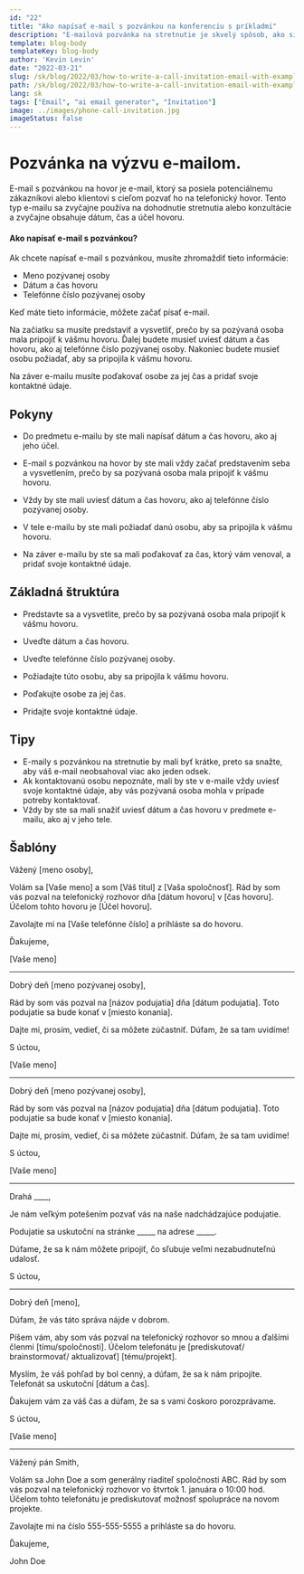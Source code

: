 ```yaml
---
id: "22"
title: "Ako napísať e-mail s pozvánkou na konferenciu s príkladmi"
description: "E-mailová pozvánka na stretnutie je skvelý spôsob, ako si dohodnúť stretnutie alebo konzultáciu s potenciálnym zákazníkom alebo klientom."
template: blog-body
templateKey: blog-body
author: 'Kevin Levin'
date: "2022-03-21"
slug: /sk/blog/2022/03/how-to-write-a-call-invitation-email-with-examples
path: /sk/blog/2022/03/how-to-write-a-call-invitation-email-with-examples
lang: sk
tags: ["Email", "ai email generator", "Invitation"]
image: ../images/phone-call-invitation.jpg
imageStatus: false
---
```

# Pozvánka na výzvu e-mailom.


E-mail s pozvánkou na hovor je e-mail, ktorý sa posiela potenciálnemu zákazníkovi alebo klientovi s cieľom pozvať ho na telefonický hovor. Tento typ e-mailu sa zvyčajne používa na dohodnutie stretnutia alebo konzultácie a zvyčajne obsahuje dátum, čas a účel hovoru.

#### Ako napísať e-mail s pozvánkou?

Ak chcete napísať e-mail s pozvánkou, musíte zhromaždiť tieto informácie:

- Meno pozývanej osoby
- Dátum a čas hovoru
- Telefónne číslo pozývanej osoby

Keď máte tieto informácie, môžete začať písať e-mail.

Na začiatku sa musíte predstaviť a vysvetliť, prečo by sa pozývaná osoba mala pripojiť k vášmu hovoru. Ďalej budete musieť uviesť dátum a čas hovoru, ako aj telefónne číslo pozývanej osoby. Nakoniec budete musieť osobu požiadať, aby sa pripojila k vášmu hovoru.

Na záver e-mailu musíte poďakovať osobe za jej čas a pridať svoje kontaktné údaje.

## Pokyny

- Do predmetu e-mailu by ste mali napísať dátum a čas hovoru, ako aj jeho účel.

- E-mail s pozvánkou na hovor by ste mali vždy začať predstavením seba a vysvetlením, prečo by sa pozývaná osoba mala pripojiť k vášmu hovoru.

- Vždy by ste mali uviesť dátum a čas hovoru, ako aj telefónne číslo pozývanej osoby.

- V tele e-mailu by ste mali požiadať danú osobu, aby sa pripojila k vášmu hovoru.

- Na záver e-mailu by ste sa mali poďakovať za čas, ktorý vám venoval, a pridať svoje kontaktné údaje.


## Základná štruktúra

- Predstavte sa a vysvetlite, prečo by sa pozývaná osoba mala pripojiť k vášmu hovoru.

- Uveďte dátum a čas hovoru.

- Uveďte telefónne číslo pozývanej osoby.

- Požiadajte túto osobu, aby sa pripojila k vášmu hovoru.

- Poďakujte osobe za jej čas.

- Pridajte svoje kontaktné údaje.


## Tipy

- E-maily s pozvánkou na stretnutie by mali byť krátke, preto sa snažte, aby váš e-mail neobsahoval viac ako jeden odsek.
- Ak kontaktovanú osobu nepoznáte, mali by ste v e-maile vždy uviesť svoje kontaktné údaje, aby vás pozývaná osoba mohla v prípade potreby kontaktovať.
- Vždy by ste sa mali snažiť uviesť dátum a čas hovoru v predmete e-mailu, ako aj v jeho tele.

## Šablóny

Vážený [meno osoby],

Volám sa [Vaše meno] a som [Váš titul] z [Vaša spoločnosť]. Rád by som vás pozval na telefonický rozhovor dňa [dátum hovoru] v [čas hovoru]. Účelom tohto hovoru je [Účel hovoru].

Zavolajte mi na [Vaše telefónne číslo] a prihláste sa do hovoru.

Ďakujeme,

[Vaše meno]

---

Dobrý deň [meno pozývanej osoby],

Rád by som vás pozval na [názov podujatia] dňa [dátum podujatia]. Toto podujatie sa bude konať v [miesto konania].

Dajte mi, prosím, vedieť, či sa môžete zúčastniť. Dúfam, že sa tam uvidíme!

S úctou,

[Vaše meno]

---

Dobrý deň [meno pozývanej osoby],

Rád by som vás pozval na [názov podujatia] dňa [dátum podujatia]. Toto podujatie sa bude konať v [miesto konania].

Dajte mi, prosím, vedieť, či sa môžete zúčastniť. Dúfam, že sa tam uvidíme!

S úctou,

[Vaše meno]

---

Drahá ____,

Je nám veľkým potešením pozvať vás na naše nadchádzajúce podujatie.

Podujatie sa uskutoční na stránke _____ na adrese _____.

Dúfame, že sa k nám môžete pripojiť, čo sľubuje veľmi nezabudnuteľnú udalosť.

S úctou,

---

Dobrý deň [meno],

Dúfam, že vás táto správa nájde v dobrom.

Píšem vám, aby som vás pozval na telefonický rozhovor so mnou a ďalšími členmi [tímu/spoločnosti]. Účelom telefonátu je [prediskutovať/ brainstormovať/ aktualizovať] [tému/projekt].

Myslím, že váš pohľad by bol cenný, a dúfam, že sa k nám pripojíte. Telefonát sa uskutoční [dátum a čas].

Ďakujem vám za váš čas a dúfam, že sa s vami čoskoro porozprávame.

S úctou,

[Vaše meno]

---

Vážený pán Smith,

Volám sa John Doe a som generálny riaditeľ spoločnosti ABC. Rád by som vás pozval na telefonický rozhovor vo štvrtok 1. januára o 10:00 hod. Účelom tohto telefonátu je prediskutovať možnosť spolupráce na novom projekte.

Zavolajte mi na číslo 555-555-5555 a prihláste sa do hovoru.

Ďakujeme,

John Doe

